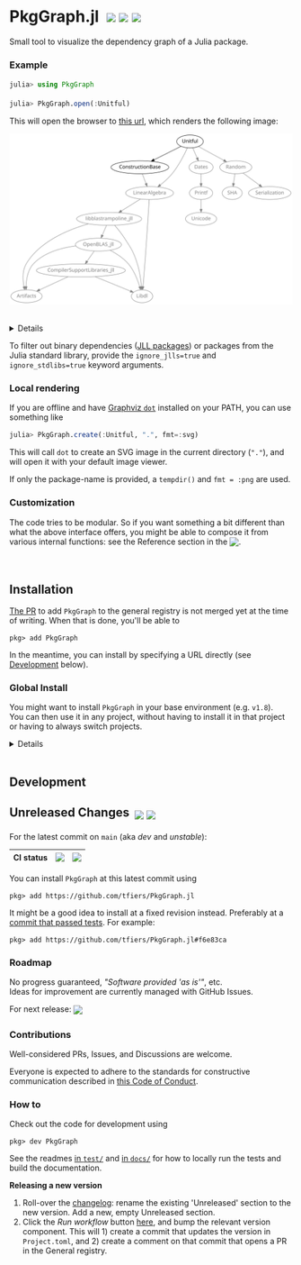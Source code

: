 
# PkgGraph.jl &nbsp;[![][docbadge]][docs] [![][chlog-img]][chlog] [![][devimg]](#development)
<!-- add `[![][latestimg]][latest]` when 0.2 is out  -->

Small tool to visualize the dependency graph of a Julia package.


[latestimg]: https://img.shields.io/github/v/release/tfiers/PkgGraph.jl?label=Latest%20release
[latest]:    https://github.com/tfiers/PkgGraph.jl/releases/latest

[docbadge]: https://img.shields.io/badge/📕_Documentation-blue
[docs]: https://tfiers.github.io/PkgGraph.jl/

[chlog-img]: https://img.shields.io/badge/🕑_Changelog-gray
[chlog]: Changelog.md

[devimg]: https://img.shields.io/badge/⚒️_dev-gray


### Example

```julia
julia> using PkgGraph

julia> PkgGraph.open(:Unitful)
```
This will open the browser to [this url][dotlink], which renders the following image:

<!-- Generated with `PkgGraph.create("Unitful", "docs/img/")` -->
<!-- If updating this, update the link below too (`PkgGraph.Internals.url`) -->
<img src="docs/img/Unitful-deps.svg"
     width=680
     alt="Dependency graph of Unitful, rendered with Graphviz dot">


<br>
<details>
  
  The given package (here: [Unitful][unitful]) must be installed in the currently active project for this to work.

  Note that `PkgGraph` does not have to be installed in the same project however:\
  you can switch projects _after_ `PkgGraph` has been imported (using `pkg> activate …`).

  Even easier is to install `PkgGraph` in your base environment (see [Global Install](#global-install)),
  so you don't have to switch projects at all.

</details>

To filter out binary dependencies ([JLL packages]) or packages from the Julia standard library, provide the `ignore_jlls=true` and `ignore_stdlibs=true` keyword arguments.

[JLL packages]: https://docs.binarybuilder.org/stable/jll

[unitful]: https://github.com/PainterQubits/Unitful.jl
[dotlink]: https://dreampuf.github.io/GraphvizOnline/#digraph%20%7B%0A%20%20%20%20bgcolor%20%3D%20%22transparent%22%0A%20%20%20%20node%20%5Bfontname%20%3D%20%22sans-serif%22%2C%20style%20%3D%20%22filled%22%2C%20fillcolor%20%3D%20%22white%22%5D%0A%20%20%20%20edge%20%5Barrowsize%20%3D%200.88%5D%0A%20%20%20%20Unitful%20-%3E%20ConstructionBase%0A%20%20%20%20ConstructionBase%20-%3E%20LinearAlgebra%0A%20%20%20%20LinearAlgebra%20-%3E%20Libdl%0A%20%20%20%20LinearAlgebra%20-%3E%20libblastrampoline_jll%0A%20%20%20%20libblastrampoline_jll%20-%3E%20Artifacts%0A%20%20%20%20libblastrampoline_jll%20-%3E%20Libdl%0A%20%20%20%20libblastrampoline_jll%20-%3E%20OpenBLAS_jll%0A%20%20%20%20OpenBLAS_jll%20-%3E%20Artifacts%0A%20%20%20%20OpenBLAS_jll%20-%3E%20CompilerSupportLibraries_jll%0A%20%20%20%20CompilerSupportLibraries_jll%20-%3E%20Artifacts%0A%20%20%20%20CompilerSupportLibraries_jll%20-%3E%20Libdl%0A%20%20%20%20OpenBLAS_jll%20-%3E%20Libdl%0A%20%20%20%20Unitful%20-%3E%20Dates%0A%20%20%20%20Dates%20-%3E%20Printf%0A%20%20%20%20Printf%20-%3E%20Unicode%0A%20%20%20%20Unitful%20-%3E%20LinearAlgebra%0A%20%20%20%20Unitful%20-%3E%20Random%0A%20%20%20%20Random%20-%3E%20SHA%0A%20%20%20%20Random%20-%3E%20Serialization%0A%7D%0A


### Local rendering

If you are offline and have [Graphviz `dot`](https://graphviz.org) installed on your PATH, you can use something like
```julia
julia> PkgGraph.create(:Unitful, ".", fmt=:svg)
```
This will call `dot` to create an SVG image in the current directory (`"."`), and will open it with your default image viewer.

If only the package-name is provided, a `tempdir()` and `fmt = :png` are used.


### Customization

The code tries to be modular. So if you want something a bit different than what the
above interface offers, you might be able to compose it from various internal
functions: see the Reference section in the <sub>[![][docbadge]][docs]</sub>.



<br>

## Installation

[The PR] to add `PkgGraph` to the general registry is not merged yet at the time of
writing. When that is done, you'll be able to
```
pkg> add PkgGraph
```
In the meantime, you can install by specifying a URL directly
(see [Development](#development) below).

[The PR]: https://github.com/JuliaRegistries/General/pull/74747


### Global Install

You might want to install `PkgGraph` in your base environment (e.g. `v1.8`).\
You can then use it in any project, without having to install it in that project
or having to always switch projects.

<details>

You can activate your base environment using `] activate` (i.e. activate 'nothing'),
and then `add PkgGraph` there.

Another way to obtain a global install is to run – from within _any_ environment:
```
julia> using PkgGraph
```
If the package is not found, Julia will offer to install it.\
Type '`o`' to choose to install it in your base environment.
</details>



<br>

## Development

## Unreleased Changes &nbsp;<sub>[![][commitsimg]][latest] [![][devdocs-img]][devdocs]</sub>

For the latest commit on `main` (aka _dev_ and _unstable_):

| CI status | <sub>[![][testsimg]][tests]</sub> | <sub>[![][docbuildimg]][docbuild]</sub> |
|-----------|-----------------------------------|-----------------------------------------|

You can install `PkgGraph` at this latest commit using
```
pkg> add https://github.com/tfiers/PkgGraph.jl
```
It might be a good idea to install at a fixed revision instead.
Preferably at a [commit that passed tests][testhist].
For example:
```
pkg> add https://github.com/tfiers/PkgGraph.jl#f6e83ca
```

[testhist]: https://github.com/tfiers/PkgGraph.jl/actions/workflows/Tests.yml

[commitsimg]:  https://img.shields.io/github/commits-since/tfiers/PkgGraph.jl/latest
<!-- The link, 'latest', is defined above (at header. See html comment at bottom of file). -->

[devdocs-img]: https://img.shields.io/badge/📕_Documentation-dev-blue.svg
[devdocs]:     https://tfiers.github.io/PkgGraph.jl/dev

[docbuildimg]: https://github.com/tfiers/PkgGraph.jl/actions/workflows/Docs.yml/badge.svg
[docbuild]:    https://github.com/tfiers/PkgGraph.jl/actions/workflows/Docs.yml

[testsimg]:    https://github.com/tfiers/PkgGraph.jl/actions/workflows/Tests.yml/badge.svg
[tests]:       https://github.com/tfiers/PkgGraph.jl/actions/workflows/Tests.yml


### Roadmap

No progress guaranteed, _"Software provided 'as is'"_, etc.\
Ideas for improvement are currently managed with GitHub Issues.

For next release: <sub>[![][mile-img]][milestone]</sub>

[mile-img]: https://img.shields.io/github/milestones/progress/tfiers/PkgGraph.jl/1?label=Milestone%20issues%20closed
[milestone]: https://github.com/tfiers/PkgGraph.jl/milestone/1


### Contributions

Well-considered PRs, Issues, and Discussions are welcome.

Everyone is expected to adhere to the standards for constructive communication
described in [this Code of Conduct][CoC].

[CoC]: https://github.com/comob-project/snn-sound-localization/blob/17279f6/Code-of-Conduct.md


### How to

Check out the code for development using
```
pkg> dev PkgGraph
```
See the readmes [in `test/`](test/ReadMe.md) and [in `docs/`](docs/ReadMe.md) for how to locally run the tests
and build the documentation.

**Releasing a new version**

1. Roll-over the [changelog](Changelog.md): rename the existing 'Unreleased'
   section to the new version. Add a new, empty Unreleased section.
   <!-- Could be automated prolly; add a step in Register.yml -->
2. Click the _Run workflow_ button [here][regCI], and bump the relevant version
   component. This will 1) create a commit that updates the version in `Project.toml`,
   and 2) create a comment on that commit that opens a PR in the General registry.

[regCI]: https://github.com/tfiers/PkgGraph.jl/actions/workflows/Register.yml




<!-- 
On the "Commits since [latest release]" badge.

Currently the user has to click through on the release page
(on the gh-generated link "xx commits to main since this release").

We could add a `latest` tag (or branch?).
It can be automated: https://github.com/marketplace/actions/latest-tag

But moving a tag seems annoying, see https://pakstech.com/blog/move-git-tag/,
"Pulling after a tag has been edited" (you need to delete the local tag).

So, we rely on this click-through solution,
with the (undocumented?) `/releases/latest` url.

How does shields.io do this btw? → Via an API call
(https://github.com/badges/shields/blob/7a38cfe/services/github/github-commits-since.service.js#L138)
-->
